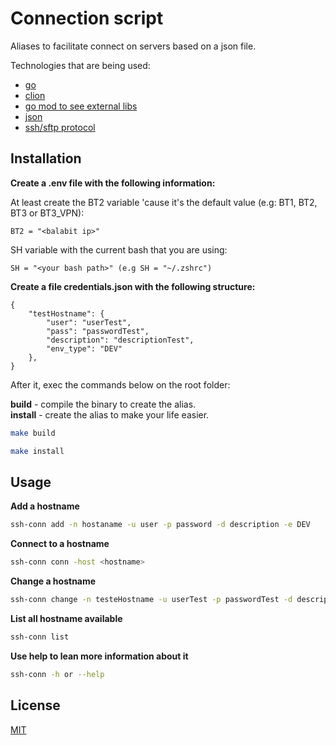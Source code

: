 # Connection script 
Aliases to facilitate connect on servers based on a json file. 

Technologies that are being used:
- [go](https://golang.org/)
- [clion](https://www.jetbrains.com/pt-br/clion/)
- [go mod to see external libs](go.mod)
- [json](https://www.json.org/json-en.html) 
- [ssh/sftp protocol](https://pt.wikipedia.org/wiki/Secure_Shell)

## Installation

**Create a .env file with the following information:**

At least create the BT2 variable 'cause it's the default value (e.g: BT1, BT2, BT3 or BT3_VPN):

```BT2 = "<balabit ip>"```

SH variable with the current bash that you are using:

```SH = "<your bash path>" (e.g SH = "~/.zshrc")```


**Create a file credentials.json with the following structure:**

```json5
{
    "testHostname": {
        "user": "userTest",
        "pass": "passwordTest",
        "description": "descriptionTest",
        "env_type": "DEV"
    },
}
```

After it, exec the commands below on the root folder:

**build** - compile the binary to create the alias.  
**install** - create the alias to make your life easier.
```bash
make build 
```
```bash
make install 
```
## Usage 
**Add a hostname** 
```bash
ssh-conn add -n hostaname -u user -p password -d description -e DEV
```
**Connect to a hostname** 
```bash
ssh-conn conn -host <hostname> 
```
**Change a hostname** 
```bash
ssh-conn change -n testeHostname -u userTest -p passwordTest -d descriptionTest -e DEV
```
**List all hostname available** 
```bash
ssh-conn list
```
**Use help to lean more information about it** 
```bash
ssh-conn -h or --help
```
## License
[MIT](https://choosealicense.com/licenses/mit/)
